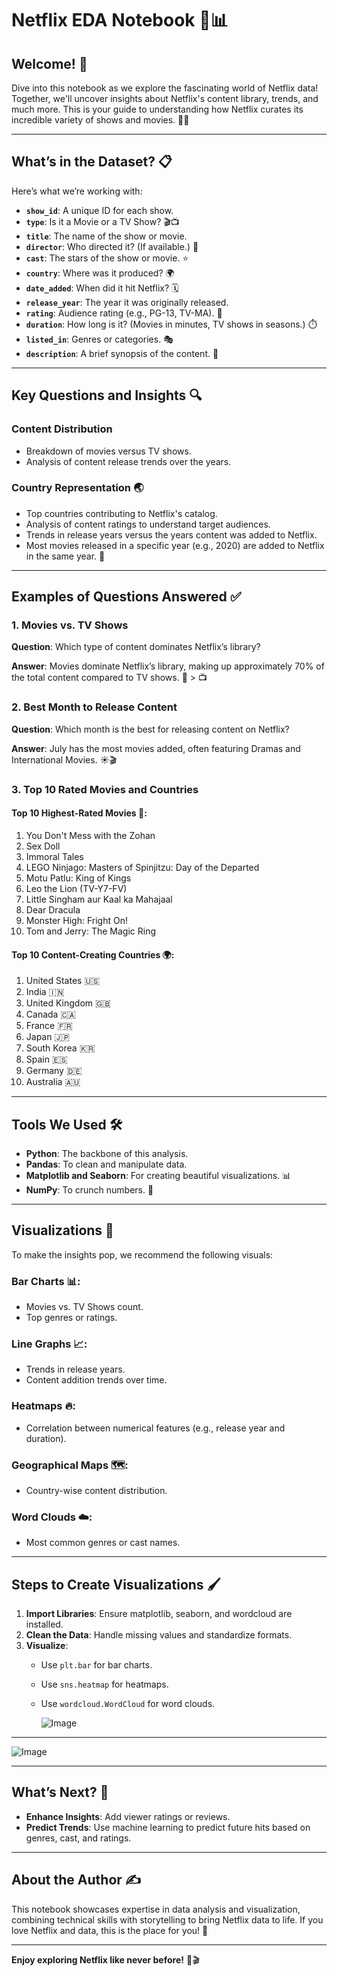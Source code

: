 # Netflix EDA Notebook 🎥📊

## Welcome! 🌟

Dive into this notebook as we explore the fascinating world of Netflix data! Together, we'll uncover insights about Netflix's content library, trends, and much more. This is your guide to understanding how Netflix curates its incredible variety of shows and movies. 🍿✨

---

## What’s in the Dataset? 📋

Here’s what we’re working with:

- **`show_id`**: A unique ID for each show.
- **`type`**: Is it a Movie or a TV Show? 🎬📺
- **`title`**: The name of the show or movie.
- **`director`**: Who directed it? (If available.) 🎥
- **`cast`**: The stars of the show or movie. ⭐
- **`country`**: Where was it produced? 🌍
- **`date_added`**: When did it hit Netflix? 🗓️
- **`release_year`**: The year it was originally released.
- **`rating`**: Audience rating (e.g., PG-13, TV-MA). 🔞
- **`duration`**: How long is it? (Movies in minutes, TV shows in seasons.) ⏱️
- **`listed_in`**: Genres or categories. 🎭
- **`description`**: A brief synopsis of the content. 📝

---

## Key Questions and Insights 🔍

### Content Distribution

- Breakdown of movies versus TV shows.
- Analysis of content release trends over the years.

### Country Representation 🌏

- Top countries contributing to Netflix's catalog.
- Analysis of content ratings to understand target audiences.
- Trends in release years versus the years content was added to Netflix.
- Most movies released in a specific year (e.g., 2020) are added to Netflix in the same year. 🎉

---

## Examples of Questions Answered ✅

### 1. Movies vs. TV Shows

**Question**: Which type of content dominates Netflix’s library?

**Answer**: Movies dominate Netflix’s library, making up approximately 70% of the total content compared to TV shows. 🎥 > 📺

### 2. Best Month to Release Content

**Question**: Which month is the best for releasing content on Netflix?

**Answer**: July has the most movies added, often featuring Dramas and International Movies. ☀️🎬

### 3. Top 10 Rated Movies and Countries

#### Top 10 Highest-Rated Movies 🌟:

1. You Don't Mess with the Zohan
2. Sex Doll
3. Immoral Tales
4. LEGO Ninjago: Masters of Spinjitzu: Day of the Departed
5. Motu Patlu: King of Kings
6. Leo the Lion (TV-Y7-FV)
7. Little Singham aur Kaal ka Mahajaal
8. Dear Dracula
9. Monster High: Fright On!
10. Tom and Jerry: The Magic Ring

#### Top 10 Content-Creating Countries 🌍:

1. United States 🇺🇸
2. India 🇮🇳
3. United Kingdom 🇬🇧
4. Canada 🇨🇦
5. France 🇫🇷
6. Japan 🇯🇵
7. South Korea 🇰🇷
8. Spain 🇪🇸
9. Germany 🇩🇪
10. Australia 🇦🇺

---

## Tools We Used 🛠️

- **Python**: The backbone of this analysis.
- **Pandas**: To clean and manipulate data.
- **Matplotlib and Seaborn**: For creating beautiful visualizations. 📊
- **NumPy**: To crunch numbers. 🔢

---

## Visualizations 🎨

To make the insights pop, we recommend the following visuals:

### Bar Charts 📊:
- Movies vs. TV Shows count.
- Top genres or ratings.

### Line Graphs 📈:
- Trends in release years.
- Content addition trends over time.

### Heatmaps 🔥:
- Correlation between numerical features (e.g., release year and duration).

### Geographical Maps 🗺️:
- Country-wise content distribution.

### Word Clouds ☁️:
- Most common genres or cast names.

---

## Steps to Create Visualizations 🖌️

1. **Import Libraries**: Ensure matplotlib, seaborn, and wordcloud are installed.
2. **Clean the Data**: Handle missing values and standardize formats.
3. **Visualize**:
   - Use `plt.bar` for bar charts.
   - Use `sns.heatmap` for heatmaps.
   - Use `wordcloud.WordCloud` for word clouds.
  
     ![Image](https://github.com/user-attachments/assets/43d73b3a-21c6-43e7-8010-c95838f98632)

---

![Image](https://github.com/user-attachments/assets/fae5090c-3e5d-4d2c-8e67-1423287bccc8)

---

## What’s Next? 🚀

- **Enhance Insights**: Add viewer ratings or reviews.
- **Predict Trends**: Use machine learning to predict future hits based on genres, cast, and ratings.

---

## About the Author ✍️

This notebook showcases expertise in data analysis and visualization, combining technical skills with storytelling to bring Netflix data to life. If you love Netflix and data, this is the place for you! 🎉

---

**Enjoy exploring Netflix like never before!** 🍿🎬
